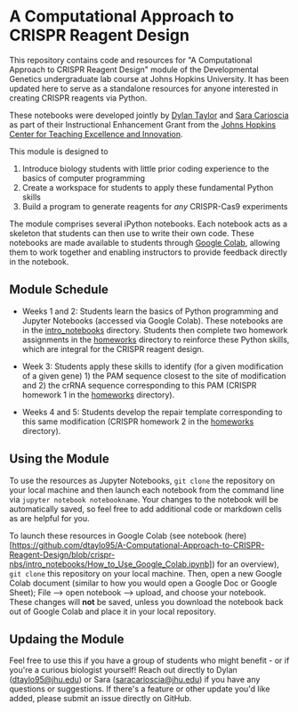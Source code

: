# A Computational Approach to CRISPR Reagent Design

This repository contains code and resources for "A Computational Approach to CRISPR Reagent Design" module of the Developmental Genetics undergraduate lab course at Johns Hopkins University. It has been updated here to serve as a standalone resources for anyone interested in creating CRISPR reagents via Python.

These notebooks were developed jointly by [Dylan Taylor](https://github.com/dtaylo95) and [Sara Carioscia](https://github.com/scarioscia) as part of their Instructional Enhancement Grant from the [Johns Hopkins Center for Teaching Excellence and Innovation](https://ctei.jhu.edu/programs-and-services/instructional-enhancement-grant-program).

This module is designed to 
1) Introduce biology students with little prior coding experience to the basics of computer programming  
2) Create a workspace for students to apply these fundamental Python skills 
3) Build a program to generate reagents for *any* CRISPR-Cas9 experiments

The module comprises several iPython notebooks. Each notebook acts as a skeleton that students can then use to write their own code. These notebooks are made available  to students through [Google Colab](https://drive.google.com/drive/folders/1MUERIV1NhmkFKbnEgbE7ZV5-zk78uVJc?usp=sharing), allowing them to work together and enabling instructors to provide feedback directly in the notebook.

## Module Schedule 

* Weeks 1 and 2: Students learn the basics of Python programming and Jupyter Notebooks (accessed via Google Colab). These notebooks are in the [intro_notebooks](https://github.com/dtaylo95/A-Computational-Approach-to-CRISPR-Reagent-Design/tree/main/intro_notebooks) directory. Students then complete two homework assignments in the [homeworks](https://github.com/dtaylo95/A-Computational-Approach-to-CRISPR-Reagent-Design/tree/main/homeworks) directory to reinforce these Python skills, which are integral for the CRISPR reagent design.

* Week 3: Students apply these skills to identify (for a given modification of a given gene) 1) the PAM sequence closest to the site of modification and 2) the crRNA sequence corresponding to this PAM (CRISPR homework 1 in the [homeworks](https://github.com/dtaylo95/A-Computational-Approach-to-CRISPR-Reagent-Design/tree/main/homeworks) directory).

* Weeks 4 and 5: Students develop the repair template corresponding to this same modification (CRISPR homework 2 in the [homeworks](https://github.com/dtaylo95/A-Computational-Approach-to-CRISPR-Reagent-Design/tree/main/homeworks) directory).

## Using the Module 

To use the resources as Jupyter Notebooks, `git clone` the repository on your local machine and then launch each notebook from the command line via `jupyter notebook notebookname`. Your changes to the notebook will be automatically saved, so feel free to add additional code or markdown cells as are helpful for you. 

To launch these resources in Google Colab (see notebook (here)[https://github.com/dtaylo95/A-Computational-Approach-to-CRISPR-Reagent-Design/blob/crispr-nbs/intro_notebooks/How_to_Use_Google_Colab.ipynb]) for an overview), `git clone` this repository on your local machine. Then, open a new Google Colab document (similar to how you would open a Google Doc or Google Sheet); File --> open notebook --> upload, and choose your notebook. These changes will **not** be saved, unless you download the notebook back out of Google Colab and place it in your local repository.

## Updaing the Module  

Feel free to use this if you have a group of students who might benefit - or if you're a curious biologist yourself! Reach out directly to Dylan (dtaylo95@jhu.edu) or Sara (saracarioscia@jhu.edu) if you have any questions or suggestions. If there's a feature or other update you'd like added, please submit an issue directly on GitHub. 